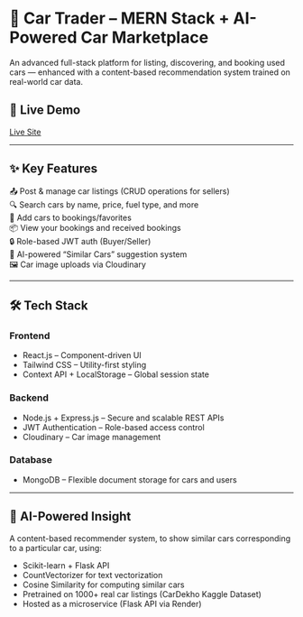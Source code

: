 # 🚗 Car Trader – MERN Stack + AI-Powered Car Marketplace  
An advanced full-stack platform for listing, discovering, and booking used cars — enhanced with a content-based recommendation system trained on real-world car data.

## 🔗 Live Demo  
[Live Site]() 

---

## ✨ Key Features  
📤 Post & manage car listings (CRUD operations for sellers)  
🔍 Search cars by name, price, fuel type, and more  
📌 Add cars to bookings/favorites  
📦 View your bookings and received bookings  
🔒 Role-based JWT auth (Buyer/Seller)  
🤖 AI-powered “Similar Cars” suggestion system  
🖼️ Car image uploads via Cloudinary  

---

## 🛠️ Tech Stack

### Frontend  
- React.js – Component-driven UI  
- Tailwind CSS – Utility-first styling
- Context API + LocalStorage – Global session state  

### Backend  
- Node.js + Express.js – Secure and scalable REST APIs  
- JWT Authentication – Role-based access control  
- Cloudinary – Car image management  

### Database
- MongoDB – Flexible document storage for cars and users

---

## 🧠 AI-Powered Insight  
A content-based recommender system, to show similar cars corresponding to a particular car, using:

- Scikit-learn + Flask API  
- CountVectorizer for text vectorization  
- Cosine Similarity for computing similar cars  
- Pretrained on 1000+ real car listings (CarDekho Kaggle Dataset)  
- Hosted as a microservice (Flask API via Render)
